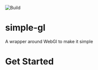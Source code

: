 ![Build](https://circleci.com/gh/cloud-clusterer/simple-gl.svg?style=shield)
# simple-gl

A wrapper around WebGl to make it simple

# Get Started

